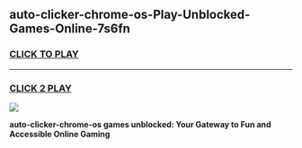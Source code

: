 
## auto-clicker-chrome-os-Play-Unblocked-Games-Online-7s6fn
<h3>
<a href="https://premium76.site?title=auto-clicker-chrome-os&ref=24A">CLICK TO PLAY</a></h3>
<hr>

<h3>
<a href="https://premium76.site?title=auto-clicker-chrome-os&ref=24A">CLICK 2 PLAY</a>
  
</h3>

<a href="https://premium76.site?title=auto-clicker-chrome-os&ref=24A"><img src="https://clearcache.store/games.png"></a>


**auto-clicker-chrome-os games unblocked: Your Gateway to Fun and Accessible Online Gaming**
